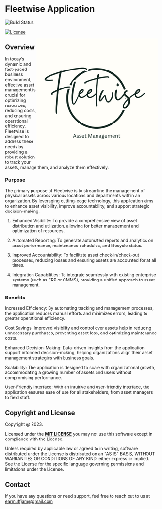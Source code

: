 # Fleetwise Application

![Build Status](https://github.com/earmuff-jam/fluffy/actions/workflows/main.yml/badge.svg)

[![License][license-image]][license]

<img src="https://raw.githubusercontent.com/earmuff-jam/fluffy/main/public/fleetwise.png" alt="Fleetwise Asset Tracker" title="Fleetwise asset tracker" align="right" width="400px" height="400px" />

## Overview

In today’s dynamic and fast-paced business environment, effective asset management is crucial for optimizing resources, reducing costs, and ensuring operational efficiency. Fleetwise is designed to address these needs by providing a robust solution to track your assets, manage them, and analyze them effectively.

### Purpose

The primary purpose of Fleetwise is to streamline the management of physical assets across various locations and departments within an organization. By leveraging cutting-edge technology, this application aims to enhance asset visibility, improve accountability, and support strategic decision-making.

1. Enhanced Visibility: To provide a comprehensive view of asset distribution and utilization, allowing for better management and optimization of resources.

2. Automated Reporting: To generate automated reports and analytics on asset performance, maintenance schedules, and lifecycle status.

3. Improved Accountability: To facilitate asset check-in/check-out processes, reducing losses and ensuring assets are accounted for at all times.

4. Integration Capabilities: To integrate seamlessly with existing enterprise systems (such as ERP or CMMS), providing a unified approach to asset management.

### Benefits

Increased Efficiency: By automating tracking and management processes, the application reduces manual efforts and minimizes errors, leading to greater operational efficiency.

Cost Savings: Improved visibility and control over assets help in reducing unnecessary purchases, preventing asset loss, and optimizing maintenance costs.

Enhanced Decision-Making: Data-driven insights from the application support informed decision-making, helping organizations align their asset management strategies with business goals.

Scalability: The application is designed to scale with organizational growth, accommodating a growing number of assets and users without compromising performance.

User-Friendly Interface: With an intuitive and user-friendly interface, the application ensures ease of use for all stakeholders, from asset managers to field staff.

## Copyright and License

Copyright @ 2023.

Licensed under the **[MIT LICENSE][license]**
you may not use this software except in compliance with the License.

Unless required by applicable law or agreed to in writing, software
distributed under the License is distributed on an "AS IS" BASIS,
WITHOUT WARRANTIES OR CONDITIONS OF ANY KIND, either express or implied.
See the License for the specific language governing permissions and
limitations under the License.

## Contact

If you have any questions or need support, feel free to reach out to us at earmuffjam@gmail.com

[license-image]: http://img.shields.io/badge/license-Apache--2-blue.svg?style=flat
[license]: https://www.mit.edu/~amini/LICENSE.md
